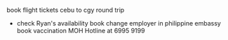 book flight tickets cebu to cgy round trip
- check Ryan's availability
book change employer in philippine embassy
book vaccination
MOH Hotline at 6995 9199